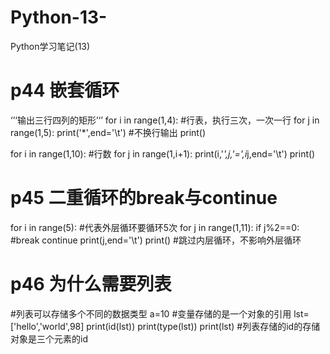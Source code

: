 # Python-13-
Python学习笔记(13)
# p44 嵌套循环
‘’‘输出三行四列的矩形’‘’
for i in range(1,4): #行表，执行三次，一次一行
    for j in range(1,5):
        print('*',end='\t') #不换行输出
    print()

for i in range(1,10): #行数
    for j in range(1,i+1):
        print(i,'*',j,'=',i*j,end='\t')
    print()



# p45 二重循环的break与continue
for i in range(5):  #代表外层循环要循环5次
    for j in range(1,11):
        if j%2==0:
            #break
            continue
        print(j,end='\t')
    print()
#跳过内层循环，不影响外层循环



# p46 为什么需要列表
#列表可以存储多个不同的数据类型
a=10  #变量存储的是一个对象的引用
lst=['hello','world',98]
print(id(lst))
print(type(lst))
print(lst)
#列表存储的id的存储对象是三个元素的id
